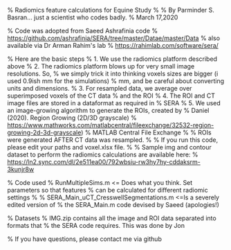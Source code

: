 % Radiomics feature calculations for Equine Study
%
% By Parminder S. Basran... just a scientist who codes badly.
% March 17,2020


% Code was adopted from Saeed Ashrafinia code
% https://github.com/ashrafinia/SERA/tree/master/Datae/master/Data
% also available via Dr Arman Rahim's lab
% https://rahimlab.com/software/sera/

% Here are the basic steps 
% 1. We use the radiomics platform described above
% 2. The radiomics platform blows up for very small image resolutions. So,
% we simply trick it into thinking voxels sizes are bigger (i used 0.9ish mm for the simulations)
% mm, and be careful about converting units and dimensions. 
% 3. For resampled data, we average over superimposed voxels of the CT data
% and the ROI
% 4. The ROI and CT image files are stored in a dataformat as required in
% SERA
% 5. We used an image-growing algorithm to generate the ROIs, created by
% Daniel (2020). Region Growing (2D/3D grayscale) 
% https://www.mathworks.com/matlabcentral/fileexchange/32532-region-growing-2d-3d-grayscale)
% MATLAB Central File Exchange
% 
% ROIs were generated AFTER CT data was resampled.
% 
% If you run this code, please edit your paths and voxel.xlsx file.
% 
% Sample img and contour dataset to perform the radiomics calculations are available here:
% https://ln2.sync.com/dl/2e511ea00/792wbsiu-rw3hy7hy-cddaksrm-3kunjr8w


% Code used
% RunMultipleSims.m <= Does what you think. Set parameters so that features
% can be calculated for different radiomic settings
%
% SERA_Main_uCT_CresswellSegmentations.m <=Is a severely edited version of
% the SERA_Main.m code devised by Saeed (apologies!)

% Datasets
% IMG.zip contains all the image and ROI data separated into formats that
% the SERA code requires. This was done by Jon 

% If you have questions, please contact me via github
